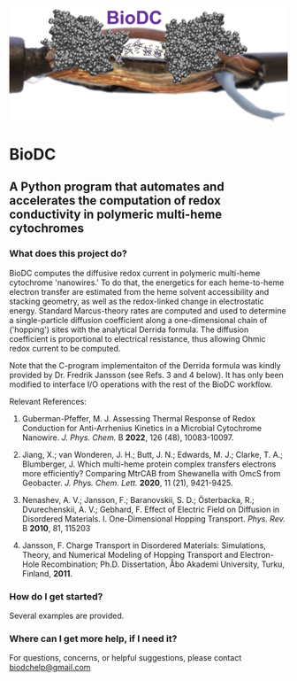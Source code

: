 ![Logo for the BioDC python program.](BioDC_logo.png)

# BioDC 
## A Python program that automates and accelerates the computation of redox conductivity in polymeric multi-heme cytochromes 

### What does this project do?

BioDC computes the diffusive redox current in polymeric multi-heme cytochrome 'nanowires.' To do that, the energetics for each heme-to-heme electron transfer are estimated from the heme solvent accessibility and stacking geometry, as well as the redox-linked change in electrostatic energy. Standard Marcus-theory rates are computed and used to determine a single-particle diffusion coefficient along a one-dimensional chain of ('hopping') sites with the analytical Derrida formula. The diffusion coefficient is proportional to electrical resistance, thus allowing Ohmic redox current to be computed. 

Note that the C-program implementaiton of the Derrida formula was kindly provided by Dr. Fredrik Jansson (see Refs. 3 and 4 below). It has only been modified to interface I/O operations with the rest of the BioDC workflow. 

Relevant References: 
1) Guberman-Pfeffer, M. J. Assessing Thermal Response of Redox Conduction for Anti-Arrhenius Kinetics in a Microbial Cytochrome Nanowire. *J. Phys. Chem.* B **2022**, 126 (48), 10083-10097.

2) Jiang, X.; van Wonderen, J. H.; Butt, J. N.; Edwards, M. J.; Clarke, T. A.; Blumberger, J. Which multi-heme protein complex transfers electrons more efficiently? Comparing MtrCAB from Shewanella with OmcS from Geobacter. *J. Phys. Chem. Lett.* **2020**, 11 (21), 9421-9425.

3) Nenashev, A. V.; Jansson, F.; Baranovskii, S. D.; Österbacka, R.; Dvurechenskii, A. V.; Gebhard, F. Effect of Electric Field on Diffusion in Disordered Materials. I. One-Dimensional Hopping Transport. *Phys. Rev.* B **2010**, 81, 115203

4) Jansson, F. Charge Transport in Disordered Materials: Simulations, Theory, and Numerical Modeling of Hopping Transport and Electron-Hole Recombination; Ph.D. Dissertation, Åbo Akademi University, Turku, Finland, **2011**.

### How do I get started?

Several examples are provided. 

### Where can I get more help, if I need it?

For questions, concerns, or helpful suggestions, please contact biodchelp@gmail.com
